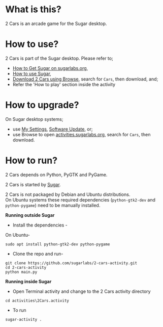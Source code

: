 What is this?
=============

2 Cars is an arcade game for the Sugar desktop.

How to use?
===========

2 Cars is part of the Sugar desktop.  Please refer to;

* [How to Get Sugar on sugarlabs.org](https://sugarlabs.org/),
* [How to use Sugar](https://help.sugarlabs.org/),
* [Download 2 Cars using Browse](https://activities.sugarlabs.org/), search for `Cars`, then download, and;
* Refer the 'How to play' section inside the activity

How to upgrade?
===============

On Sugar desktop systems;
* use [My Settings](https://help.sugarlabs.org/en/my_settings.html), [Software Update](https://help.sugarlabs.org/en/my_settings.html#software-update), or;
* use Browse to open [activities.sugarlabs.org](https://activities.sugarlabs.org/), search for `Cars`, then download.

How to run?
=================

2 Cars depends on Python, PyGTK and PyGame.

2 Cars is started by [Sugar](https://github.com/sugarlabs/sugar).

2 Cars is not packaged by Debian and Ubuntu distributions.  
On Ubuntu systems these required dependencies (`python-gtk2-dev` and
`python-pygame`) need to be manually installed.


**Running outside Sugar**


- Install the dependencies - 

On Ubuntu-
```
sudo apt install python-gtk2-dev python-pygame
```

- Clone the repo and run-
```
git clone https://github.com/sugarlabs/2-cars-activity.git
cd 2-cars-activity
python main.py
```

**Running inside Sugar**

- Open Terminal activity and change to the 2 Cars activity directory
```
cd activities\2Cars.activity
```
- To run
```
sugar-activity .
```

